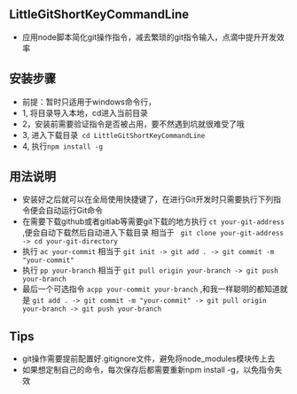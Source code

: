 ## LittleGitShortKeyCommandLine
- 应用node脚本简化git操作指令，减去繁琐的git指令输入，点滴中提升开发效率
 ## 安装步骤
 - 前提：暂时只适用于windows命令行，
 - 1, 将目录导入本地，cd进入当前目录
 - 2，安装前需要验证指令是否被占用，要不然遇到坑就很难受了哦
 - 3, 进入下载目录` cd LittleGitShortKeyCommandLine`
 - 4, 执行`npm install -g`
 ## 用法说明
 - 安装好之后就可以在全局使用快捷键了，在进行Git开发时只需要执行下列指令便会自动运行Git命令
 - 在需要下载github或者gitlab等需要git下载的地方执行 `ct your-git-address` ,便会自动下载然后自动进入下载目录
  相当于 ` git clone your-git-address  -> cd your-git-directory`
 - 执行 `ac your-commit` 相当于 `git init -> git add . -> git commit -m "your-commit"`
 - 执行 `pp your-branch` 相当于 `git pull origin your-branch -> git push your-branch` 
 - 最后一个可选指令 `acpp your-commit your-branch` ,和我一样聪明的都知道就是 `git add . -> git commit -m "your-commit" -> git pull origin your-branch -> git push your-branch`

## Tips
- git操作需要提前配置好.gitignore文件，避免将node_modules模块传上去
- 如果想定制自己的命令，每次保存后都需要重新npm install -g，以免指令失效